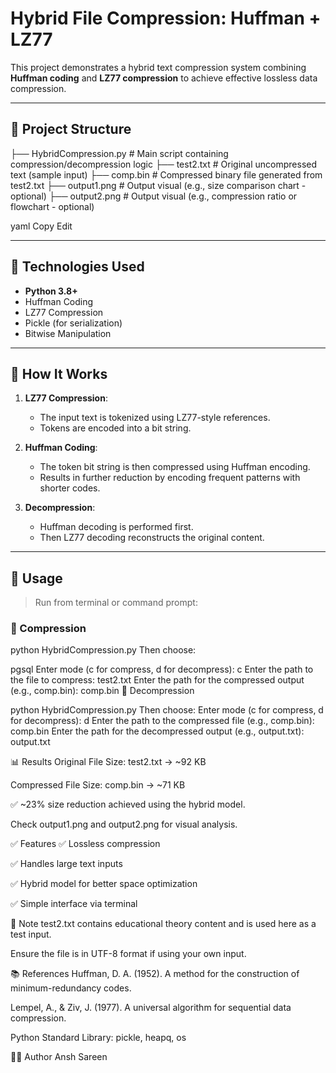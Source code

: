 # Hybrid File Compression: Huffman + LZ77

This project demonstrates a hybrid text compression system combining **Huffman coding** and **LZ77 compression** to achieve effective lossless data compression.

---

## 📂 Project Structure

├── HybridCompression.py # Main script containing compression/decompression logic
├── test2.txt # Original uncompressed text (sample input)
├── comp.bin # Compressed binary file generated from test2.txt
├── output1.png # Output visual (e.g., size comparison chart - optional)
├── output2.png # Output visual (e.g., compression ratio or flowchart - optional)

yaml
Copy
Edit

---

## 🧠 Technologies Used

- **Python 3.8+**
- Huffman Coding
- LZ77 Compression
- Pickle (for serialization)
- Bitwise Manipulation

---

## 🚀 How It Works

1. **LZ77 Compression**:
   - The input text is tokenized using LZ77-style references.
   - Tokens are encoded into a bit string.

2. **Huffman Coding**:
   - The token bit string is then compressed using Huffman encoding.
   - Results in further reduction by encoding frequent patterns with shorter codes.

3. **Decompression**:
   - Huffman decoding is performed first.
   - Then LZ77 decoding reconstructs the original content.

---

## 📌 Usage

> Run from terminal or command prompt:

### 🔹 Compression


python HybridCompression.py
Then choose:

pgsql
Enter mode (c for compress, d for decompress): c
Enter the path to the file to compress: test2.txt
Enter the path for the compressed output (e.g., comp.bin): comp.bin
🔹 Decompression

python HybridCompression.py
Then choose:
Enter mode (c for compress, d for decompress): d
Enter the path to the compressed file (e.g., comp.bin): comp.bin
Enter the path for the decompressed output (e.g., output.txt): output.txt

📊 Results
Original File Size: test2.txt → ~92 KB

Compressed File Size: comp.bin → ~71 KB

✅ ~23% size reduction achieved using the hybrid model.

Check output1.png and output2.png for visual analysis.

✅ Features
✅ Lossless compression

✅ Handles large text inputs

✅ Hybrid model for better space optimization

✅ Simple interface via terminal

📌 Note
test2.txt contains educational theory content and is used here as a test input.

Ensure the file is in UTF-8 format if using your own input.

📚 References
Huffman, D. A. (1952). A method for the construction of minimum-redundancy codes.

Lempel, A., & Ziv, J. (1977). A universal algorithm for sequential data compression.

Python Standard Library: pickle, heapq, os

🧑‍💻 Author
Ansh Sareen


